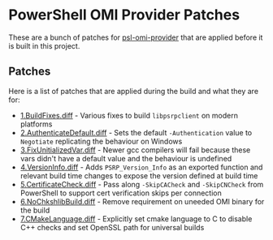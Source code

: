 # PowerShell OMI Provider Patches

These are a bunch of patches for [psl-omi-provider](https://github.com/PowerShell/psl-omi-provider) that are applied before it is built in this project.

## Patches

Here is a list of patches that are applied during the build and what they are for:

+ [1.BuildFixes.diff](1.BuildFixes.diff) - Various fixes to build `libpsrpclient` on modern platforms
+ [2.AuthenticateDefault.diff](2.AuthenticateDefault.diff) - Sets the default `-Authentication` value to `Negotiate` replicating the behaviour on Windows
+ [3.FixUnitializedVar.diff](3.FixUnitializedVar.diff) - Newer gcc compilers will fail because these vars didn't have a default value and the behaviour is undefined
+ [4.VersionInfo.diff](4.VersionInfo.diff) - Adds `PSRP_Version_Info` as an exported function and relevant build time changes to expose the version defined at build time
+ [5.CertificateCheck.diff](5.CertificateCheck.diff) - Pass along `-SkipCACheck` and `-SkipCNCheck` from PowerShell to support cert verification skips per connection
+ [6.NoChkshlibBuild.diff](6.NoChkshlibBuild.diff) - Remove requirement on uneeded OMI binary for the build
+ [7.CMakeLanguage.diff](7.CMakeLanguage.diff) - Explicitly set cmake language to C to disable C++ checks and set OpenSSL path for universal builds
